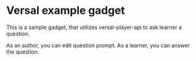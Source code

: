 # Versal example gadget

This is a sample gadget, that utilizes versal-player-api to ask learner a question.

As an author, you can edit question prompt. As a learner, you can answer the question.

